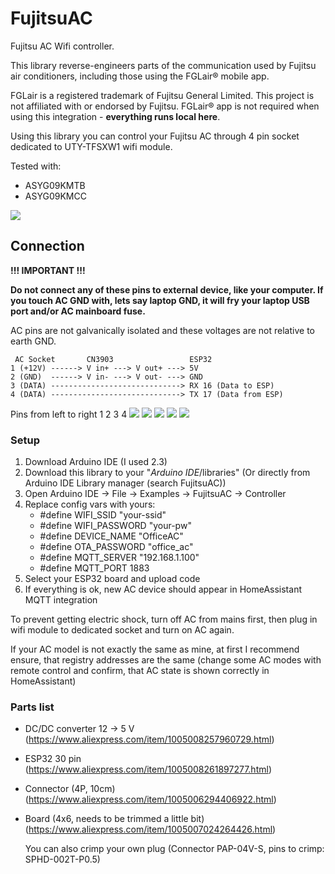 # FujitsuAC

Fujitsu AC Wifi controller.

This library reverse-engineers parts of the communication used by Fujitsu air conditioners, including those using the FGLair® mobile app.

FGLair is a registered trademark of Fujitsu General Limited. This project is not affiliated with or endorsed by Fujitsu. 
FGLair® app is not required when using this integration - **everything runs local here**.

Using this library you can control your Fujitsu AC through 4 pin socket dedicated to UTY-TFSXW1 wifi module.

Tested with:
* ASYG09KMTB
* ASYG09KMCC

![](/images/homeassistant.png)

## Connection

**!!! IMPORTANT !!!**

**Do not connect any of these pins to external device, like your computer. If you touch AC GND with, lets say laptop GND, it will fry your laptop USB port and/or AC mainboard fuse.**

AC pins are not galvanically isolated and these voltages are not relative to earth GND.

```
 AC Socket       CN3903                 ESP32
1 (+12V) ------> V in+ ---> V out+ ---> 5V
2 (GND)  ------> V in- ---> V out- ---> GND
3 (DATA) -----------------------------> RX 16 (Data to ESP)
4 (DATA) -----------------------------> TX 17 (Data from ESP)
```

Pins from left to right 1 2 3 4
![](/images/socket.jpg)
![](/images/board_front.jpg)
![](/images/board_back.jpg)
![](/images/board_case.jpg)
![](/images/installed.jpg)

### Setup

1. Download Arduino IDE (I used 2.3)
2. Download this library to your "*Arduino IDE*/libraries" (Or directly from Arduino IDE Library manager (search FujitsuAC))
3. Open Arduino IDE -> File -> Examples -> FujitsuAC -> Controller
4. Replace config vars with yours:
   * #define WIFI_SSID "your-ssid"
   * #define WIFI_PASSWORD "your-pw"
   * #define DEVICE_NAME "OfficeAC"
   * #define OTA_PASSWORD "office_ac"
   * #define MQTT_SERVER "192.168.1.100"
   * #define MQTT_PORT 1883
5. Select your ESP32 board and upload code
6. If everything is ok, new AC device should appear in HomeAssistant MQTT integration

To prevent getting electric shock, turn off AC from mains first, then plug in wifi module to dedicated socket and turn on AC again.

If your AC model is not exactly the same as mine, at first I recommend ensure, that registry addresses are the same (change some AC modes with remote control and confirm, that AC state is shown correctly in HomeAssistant)

### Parts list
* DC/DC converter 12 -> 5 V (https://www.aliexpress.com/item/1005008257960729.html)
* ESP32 30 pin (https://www.aliexpress.com/item/1005008261897277.html)
* Connector (4P, 10cm) (https://www.aliexpress.com/item/1005006294406922.html)
* Board (4x6, needs to be trimmed a little bit) (https://www.aliexpress.com/item/1005007024264426.html)

  You can also crimp your own plug (Connector PAP-04V-S, pins to crimp: SPHD-002T-P0.5)
